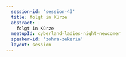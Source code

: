 ```yaml
---
  session-id: 'session-43'
  title: folgt in Kürze
  abstract: |
    folgt in Kürze
  meetupId: cyberland-ladies-night-newcomer
  speaker-id: 'zohra-zekeria'
  layout: session
---
```

